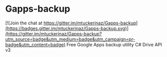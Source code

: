 # Gapps-backup

[![Join the chat at https://gitter.im/mtuckerinaz/Gapps-backup](https://badges.gitter.im/mtuckerinaz/Gapps-backup.svg)](https://gitter.im/mtuckerinaz/Gapps-backup?utm_source=badge&utm_medium=badge&utm_campaign=pr-badge&utm_content=badge)
Free Google Apps backup utility C# Drive API v3
